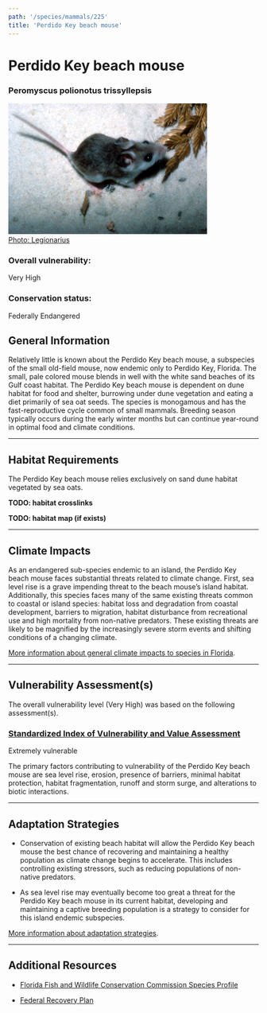 ```yaml
---
path: '/species/mammals/225'
title: 'Perdido Key beach mouse'
---
```


# Perdido Key beach mouse

### Peromyscus polionotus trissyllepsis

<div id="TopSection">

<div class="header-photo"><img src="225.jpg" alt="Photo for Perdido Key beach mouse"/>
<figcaption><a href="https://commons.wikimedia.org/w/index.php?curid=2434079" target="_blank" rel="noopener noreferrer">Photo: Legionarius</a></figcaption></div>

<div>

### Overall vulnerability:

<div class="vulnerability vulnerability-extreme">Very High</div>

### Conservation status:

Federally Endangered

</div>
</div>

## General Information

Relatively little is known about the Perdido Key beach mouse, a subspecies of the small old-field mouse, now endemic only to Perdido Key, Florida.  The small, pale colored mouse blends in well with the white sand beaches of its Gulf coast habitat. The Perdido Key beach mouse is dependent on dune habitat for food and shelter, burrowing under dune vegetation and eating a diet primarily of sea oat seeds.   The species is monogamous and has the fast-reproductive cycle common of small mammals.  Breeding season typically occurs during the early winter months but can continue year-round in optimal food and climate conditions.

<hr />

## Habitat Requirements



The Perdido Key beach mouse relies exclusively on sand dune habitat vegetated by sea oats.

**TODO: habitat crosslinks**

**TODO: habitat map (if exists)**

<hr />

## Climate Impacts

As an endangered sub-species endemic to an island, the Perdido Key beach mouse faces substantial threats related to climate change.  First, sea level rise is a grave impending threat to the beach mouse’s island habitat.  Additionally, this species faces many of the same existing threats common to coastal or island species: habitat loss and degradation from coastal development, barriers to migration, habitat disturbance from recreational use and high mortality from non-native predators.  These existing threats are likely to be magnified by the increasingly severe storm events and shifting conditions of a changing climate.

[More information about general climate impacts to species in Florida](/impacts/species).



<hr />

## Vulnerability Assessment(s)

The overall vulnerability level (Very High) was based on the following assessment(s).
#### 
<div class="vulnerability-header">
<h3><a href="/impacts/vulnerability/sivva/species">Standardized Index of Vulnerability and Value Assessment</a></h3>
<div class="vulnerability vulnerability-extreme">Extremely vulnerable</div>
</div> 

The primary factors contributing to vulnerability of the Perdido Key beach mouse are sea level rise, erosion, presence of barriers, minimal habitat protection, habitat fragmentation, runoff and storm surge, and alterations to biotic interactions.


<hr />

## Adaptation Strategies

- Conservation of existing beach habitat will allow the Perdido Key beach mouse the best chance of recovering and maintaining a healthy population as climate change begins to accelerate.  This includes controlling existing stressors, such as reducing populations of non-native predators.

- As sea level rise may eventually become too great a threat for the Perdido Key beach mouse in its current habitat, developing and maintaining a captive breeding population is a strategy to consider for this island endemic subspecies.

[More information about adaptation strategies](/strategies).

<hr />


## Additional Resources

- [Florida Fish and Wildlife Conservation Commission Species Profile](https://myfwc.com/wildlifehabitats/profiles/mammals/land/perdido-key-beach-mouse/)

- [Federal Recovery Plan](https://ecos.fws.gov/docs/recovery_plan/870812.pdf)
